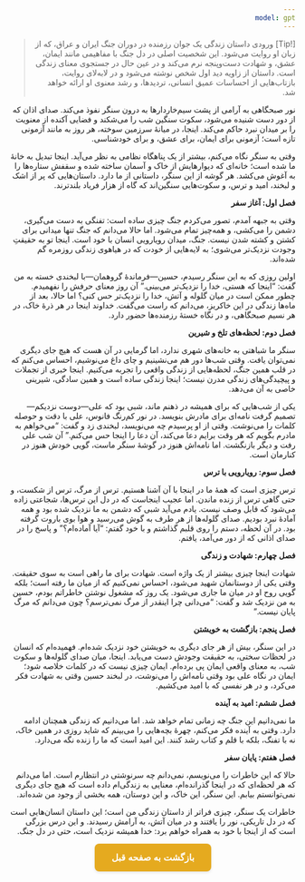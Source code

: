 ```yaml
---
model: gpt
---
```


> [!Tip] ورودی
> داستان زندگی یک جوان رزمنده در دوران جنگ ایران و عراق، که از زبان او روایت می‌شود. این شخصیت اصلی در دل جنگ با مفاهیمی مانند ایمان، عشق، و شهادت دست‌وپنجه نرم می‌کند و در عین حال در جستجوی معنای زندگی است. داستان از زاویه دید اول شخص نوشته می‌شود و در لابه‌لای روایت، بازتاب‌هایی از احساسات عمیق انسانی، تردیدها، و رشد معنوی او ارائه خواهد شد.

نور صبحگاهی به آرامی از پشت سیم‌خاردارها به درون سنگر نفوذ می‌کند. صدای اذان که از دور دست شنیده می‌شود، سکوت سنگین شب را می‌شکند و فضایی آکنده از معنویت را بر میدان نبرد حاکم می‌کند. اینجا، در میانهٔ سرزمین سوخته، هر روز به مانند آزمونی تازه است؛ آزمونی برای ایمان، برای عشق، و برای خودشناسی.

وقتی به سنگر نگاه می‌کنم، بیشتر از یک پناهگاه نظامی به نظر می‌آید. اینجا تبدیل به خانهٔ ما شده است؛ خانه‌ای که دیوارهایش از خاک و آسمان ساخته شده و سقفش ستاره‌ها را به آغوش می‌کشد. هر گوشه از این سنگر، داستانی از ما دارد. داستان‌هایی که پر از اشک و لبخند، امید و ترس، و سکوت‌هایی سنگین‌اند که گاه از هزار فریاد بلندترند.

**فصل اول: آغاز سفر**

وقتی به جبهه آمدم، تصور می‌کردم جنگ چیزی ساده است: تفنگی به دست می‌گیری، دشمن را می‌کشی، و همه‌چیز تمام می‌شود. اما حالا می‌دانم که جنگ تنها میدانی برای کشتن و کشته شدن نیست. جنگ، میدان رویارویی انسان با خود است. اینجا تو به حقیقتِ وجودت نزدیک‌تر می‌شوی؛ به لایه‌هایی از خودت که در هیاهوی زندگی روزمره گم شده‌اند.

اولین روزی که به این سنگر رسیدم، حسین—فرماندهٔ گروهمان—با لبخندی خسته به من گفت: “اینجا که هستی، خدا را نزدیک‌تر می‌بینی.” آن روز معنای حرفش را نفهمیدم. چطور ممکن است در میان گلوله و آتش، خدا را نزدیک‌تر حس کنی؟ اما حالا، بعد از ماه‌ها زندگی در این خاکریز، می‌دانم که راست می‌گفت. خداوند اینجا در هر ذرهٔ خاک، در هر نسیم صبحگاهی، و در نگاه خستهٔ رزمنده‌ها حضور دارد.

**فصل دوم: لحظه‌های تلخ و شیرین**

سنگر ما شباهتی به خانه‌های شهری ندارد، اما گرمایی در آن هست که هیچ جای دیگری نمی‌توان یافت. وقتی شب‌ها دور هم می‌نشینیم و چای داغ می‌نوشیم، احساس می‌کنم که در قلب همین جنگ، لحظه‌هایی از زندگی واقعی را تجربه می‌کنیم. اینجا خبری از تجملات و پیچیدگی‌های زندگی مدرن نیست؛ اینجا زندگی ساده است و همین سادگی، شیرینی خاصی به آن می‌دهد.

یکی از شب‌هایی که برای همیشه در ذهنم ماند، شبی بود که علی—دوست نزدیکم—تصمیم گرفت نامه‌ای برای مادرش بنویسد. در نور کم‌رنگ فانوس، علی با دقت و حوصله کلمات را می‌نوشت. وقتی از او پرسیدم چه می‌نویسد، لبخندی زد و گفت: “می‌خواهم به مادرم بگویم که هر وقت برایم دعا می‌کند، آن دعا را اینجا حس می‌کنم.” آن شب علی رفت و دیگر بازنگشت. اما نامه‌اش هنوز در گوشهٔ سنگر ماست، گویی خودش هنوز در کنارمان است.

**فصل سوم: رویارویی با ترس**

ترس چیزی است که همهٔ ما در اینجا با آن آشنا هستیم. ترس از مرگ، ترس از شکست، و حتی گاهی ترس از زنده ماندن. اما عجیب اینجاست که در دل این ترس‌ها، شجاعتی زاده می‌شود که قابل وصف نیست. یادم می‌آید شبی که دشمن به ما نزدیک شده بود و همه آمادهٔ نبرد بودیم. صدای گلوله‌ها از هر طرف به گوش می‌رسید و هوا بوی باروت گرفته بود. در آن لحظه، دستم را روی قلبم گذاشتم و با خود گفتم: “آیا آماده‌ام؟” و پاسخ را در صدای اذانی که از دور می‌آمد، یافتم.

**فصل چهارم: شهادت و زندگی**

شهادت اینجا چیزی بیشتر از یک واژه است. شهادت برای ما راهی است به سوی حقیقت. وقتی یکی از دوستانمان شهید می‌شود، احساس نمی‌کنیم که از میان ما رفته است؛ بلکه گویی روح او در میان ما جاری می‌شود. یک روز که مشغول نوشتن خاطراتم بودم، حسین به من نزدیک شد و گفت: “می‌دانی چرا اینقدر از مرگ نمی‌ترسم؟ چون می‌دانم که مرگ پایان نیست.”

**فصل پنجم: بازگشت به خویشتن**

در این سنگر، بیش از هر جای دیگری به خویشتن خود نزدیک شده‌ام. فهمیده‌ام که انسان در لحظات سختی، به حقیقت وجودش دست می‌یابد. اینجا، میان صدای گلوله‌ها و سکوت شب، به معنای واقعی ایمان پی برده‌ام. ایمان چیزی نیست که در کلمات خلاصه شود؛ ایمان در نگاه علی بود وقتی نامه‌اش را می‌نوشت، در لبخند حسین وقتی به شهادت فکر می‌کرد، و در هر نفسی که با امید می‌کشیم.

**فصل ششم: امید به آینده**

ما نمی‌دانیم این جنگ چه زمانی تمام خواهد شد. اما می‌دانیم که زندگی همچنان ادامه دارد. وقتی به آینده فکر می‌کنم، چهرهٔ بچه‌هایی را می‌بینم که شاید روزی در همین خاک، نه با تفنگ، بلکه با قلم و کتاب رشد کنند. این امید است که ما را زنده نگه می‌دارد.

**فصل هفتم: پایان سفر**

حالا که این خاطرات را می‌نویسم، نمی‌دانم چه سرنوشتی در انتظارم است. اما می‌دانم که هر لحظه‌ای که در اینجا گذرانده‌ام، معنایی به زندگی‌ام داده است که هیچ جای دیگری نمی‌توانستم بیابم. این سنگر، این خاک، و این دوستان، همه بخشی از وجود من شده‌اند.

خاطرات یک سنگر، چیزی فراتر از داستان زندگی من است؛ این داستان انسان‌هایی است که در دل تاریکی، نور را یافتند و در میان آتش، به آرامش رسیدند. و این درس بزرگی است که از اینجا با خود به همراه خواهم برد: خدا همیشه نزدیک است، حتی در دل جنگ.

<html dir="rtl" lang="fa"><head> <meta charset="UTF-8"> <style> .back-button { display: inline-block; padding: 15px 30px; background-color: rgb(229, 170, 31); color: white; text-decoration: none; border-radius: 8px; font-family: 'Vazirmatn', Tahoma, Geneva, Verdana, sans-serif; font-weight: bold; font-size: 16px; border: none; cursor: pointer; transition: background-color 0.3s ease; box-shadow: 0 2px 5px rgba(0,0,0,0.1); } .back-button:hover { background-color: rgb(205, 150, 25); box-shadow: 0 3px 8px rgba(0,0,0,0.2); } .button-container { display: flex; justify-content: center; align-items: center;} </style></head><body> <div class="button-container"> <button class="back-button" onclick="window.history.back()" aria-label="بازگشت به صفحه قبل"> بازگشت به صفحه قبل </button> </div></body></html>